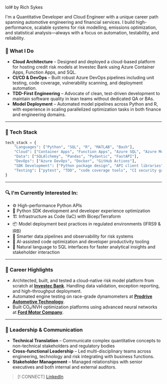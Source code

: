 lol# by Rich Sykes

I'm a Quantitative Developer and Cloud Engineer with a unique career path spanning automotive engineering and financial services. I build high-performance, scalable systems for risk modelling, emissions optimization, and statistical analysis—always with a focus on automation, testability, and reliability.

### 🚀 What I Do
- **Cloud Architecture** – Designed and deployed a cloud-based platform for hosting credit risk models at Investec Bank  using Azure Container Apps, Function Apps, and SQL.
- **CI/CD & DevOps** – Built robust Azure DevOps pipelines including unit testing, code coverage, vulnerability scanning, and deployment automation.
- **TDD-First Engineering** – Advocate of clean, test-driven development to maintain software quality in lean teams without dedicated QA or BAs.
- **Model Deployment** – Automated model pipelines across Python and R, with experience in scaling parallelized optimization tasks in both finance and engineering domains.

---
### 🧰 Tech Stack
```python
tech_stack = { 
    "Languages": ["Python", "SQL", "R", "MATLAB", "Bash"],
    "Cloud": ["Container Apps", "Function Apps", "Azure SQL", "Azure Monitor", "DevOps"],
    "Data": ["SQLAlchemy", "Pandas", "Pydantic", "FastAPI"],
    "DevOps": ["Azure DevOps", "Docker", "GitHub Actions"],
    "SDK Development": ["Python package design", "API client libraries", "developer tooling"],
    "Testing": ["pytest", "TDD", "code coverage tools", "CI security gates"]
}
```
---
### 🔍 I'm Currently Interested In:
- ⚙️ High-performance Python APIs
- 🧰 Python SDK development and developer experience optimization
- 🏗️ Infrastructure as Code (IaC) with Bicep/Terraform
- 📦 Model deployment best practices in regulated environments (IFRS9 & IRB)
- 🔄 Smarter data pipelines and observability for risk systems
- 🤖 AI-assisted code optimization and developer productivity tooling
- 💬 Natural language to SQL interfaces for faster analytical insights and stakeholder interaction

---
### 🔦 Career Highlights
- Architected, built, and tested a cloud-native risk model platform from scratch at [**Investec Bank**](https://www.investec.com/). Handling data validation, exception reporting, and high-throughput deployment.
- Automated engine testing on race-grade dynamometers at [**Prodrive Automotive Technology**](https://www.prodrive.com).
- Built CO₂/NVH optimization platforms using advanced neural networks at [**Ford Motor Company**](https://www.ford.co.uk).

---
### 👥 Leadership & Communication
- **Technical Translation** – Communicate complex quantitative concepts to non-technical stakeholders and regulatory bodies
- **Cross-functional Leadership** – Led multi-disciplinary teams across engineering, technology and risk integrating with business functions.
- **Stakeholder Management** – Managed relationships with senior executives and both internal and external auditors.

> [! CONNECT]
> [LinkedIn](https://uk.linkedin.com/in/richsykes)
